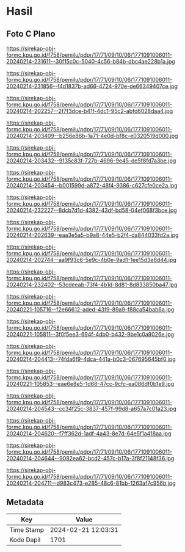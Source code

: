 # Hasil

## Foto C Plano

https://sirekap-obj-formc.kpu.go.id/f758/pemilu/pdpr/17/71/09/10/06/1771091006011-20240214-231611--30f15c0c-5040-4c56-b84b-dbc4ae228b1a.jpg

https://sirekap-obj-formc.kpu.go.id/f758/pemilu/pdpr/17/71/09/10/06/1771091006011-20240214-231856--f4d1837b-ad66-4724-970e-de66349407ce.jpg

https://sirekap-obj-formc.kpu.go.id/f758/pemilu/pdpr/17/71/09/10/06/1771091006011-20240214-202257--2f7f3dce-b41f-4dc1-95c2-abfd6028daa4.jpg

https://sirekap-obj-formc.kpu.go.id/f758/pemilu/pdpr/17/71/09/10/06/1771091006011-20240214-203409--b256e86b-1a71-4e0d-bf8c-e0320519d000.jpg

https://sirekap-obj-formc.kpu.go.id/f758/pemilu/pdpr/17/71/09/10/06/1771091006011-20240214-203432--9135c83f-727b-4696-9e45-de5f8fd7a3be.jpg

https://sirekap-obj-formc.kpu.go.id/f758/pemilu/pdpr/17/71/09/10/06/1771091006011-20240214-203454--b001599d-a872-48f4-9386-c627cfe0ce2a.jpg

https://sirekap-obj-formc.kpu.go.id/f758/pemilu/pdpr/17/71/09/10/06/1771091006011-20240214-232227--8dcb7d1d-4382-43df-bd58-04ef068f3bce.jpg

https://sirekap-obj-formc.kpu.go.id/f758/pemilu/pdpr/17/71/09/10/06/1771091006011-20240214-202639--eaa3e5a5-b9a8-44e5-b2f4-da844033fd2a.jpg

https://sirekap-obj-formc.kpu.go.id/f758/pemilu/pdpr/17/71/09/10/06/1771091006011-20240214-202744--aa9f93c6-5e9c-4b0e-9ad1-1ee15d3e6d44.jpg

https://sirekap-obj-formc.kpu.go.id/f758/pemilu/pdpr/17/71/09/10/06/1771091006011-20240214-232402--53cdeeab-73f4-4b1d-8d81-8d833850ba47.jpg

https://sirekap-obj-formc.kpu.go.id/f758/pemilu/pdpr/17/71/09/10/06/1771091006011-20240221-105716--f2e66612-aded-43f9-89a9-f88ca54bab6a.jpg

https://sirekap-obj-formc.kpu.go.id/f758/pemilu/pdpr/17/71/09/10/06/1771091006011-20240221-105811--3f0f5ee3-694f-4db0-b432-9be1c0a9026e.jpg

https://sirekap-obj-formc.kpu.go.id/f758/pemilu/pdpr/17/71/09/10/06/1771091006011-20240214-204413--74fda6f9-4dca-441a-b0c3-067695645bf0.jpg

https://sirekap-obj-formc.kpu.go.id/f758/pemilu/pdpr/17/71/09/10/06/1771091006011-20240221-105853--eae6e8e5-1d68-47cc-9cfc-ea086df0b1e9.jpg

https://sirekap-obj-formc.kpu.go.id/f758/pemilu/pdpr/17/71/09/10/06/1771091006011-20240214-204543--cc34f25c-3837-457f-99d8-a657a7c01a23.jpg

https://sirekap-obj-formc.kpu.go.id/f758/pemilu/pdpr/17/71/09/10/06/1771091006011-20240214-204620--f7ff362d-1adf-4a43-8e7d-64e5f1a418aa.jpg

https://sirekap-obj-formc.kpu.go.id/f758/pemilu/pdpr/17/71/09/10/06/1771091006011-20240214-204644--9082ea62-bcd2-457c-b17a-3f8f21148f36.jpg

https://sirekap-obj-formc.kpu.go.id/f758/pemilu/pdpr/17/71/09/10/06/1771091006011-20240214-204711--d983c473-e285-48c6-81bb-1263af7c956b.jpg


## Metadata

| Key        | Value               |
| ---------- | ------------------- |
| Time Stamp | 2024-02-21 12:03:31 |
| Kode Dapil | 1701                |



